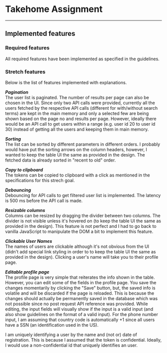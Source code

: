 # Takehome Assignment

---

## Implemented features

### Required features  
All required features have been implemented as specified in the guidelines.  

### Stretch features  
Below is the list of features implemented with explanations.  
  

**_Pagination_**  
The user list is paginated. The number of results per page can also be chosen in the UI. Since only two API calls were provided, currently all the users fetched by the respective API calls (different for with/without search terms) are kept in the main memory and only a selected few are being shown based on the page no and results per page. However, ideally there would be an API call to get users within a range (e.g. user id 20 to user id 30) instead of getting all the users and keeping them in main memory.  
  

**_Sorting_**  
The list can be sorted by different parameters in different orders. I probably would have put the sorting arrows on the column headers, however, I wanted to keep the table UI the same as provided in the design. The fetched data is already sorted in "recent to old" order.  
  

**_Copy to clipboard_**  
The tokens can be copied to clipboard with a click as mentioned in the specifications for this strech goal.  
  

**_Debouncing_**  
Debouncing for API calls to get filtered user list is implemented. The latency is 500 ms before the API call is made.  
  

**_Resizable columns_**  
Columns can be resized by dragging the divider between two columns. The divider is not visible unless it's hovered on (to keep the table UI the same as provided in the design). This feature is not perfect and I had to go back to vanilla JavaScript to manipulate the DOM a bit to implement this feature.  
  

**_Clickable User Names_**  
The names of users are clickable although it's not obvious from the UI (didn't add special link styling in order to to keep the table UI the same as provided in the design). Clicking a user's name will take you to their profile page.  
  

**_Editable profile page_**  
The profile page is very simple that reiterates the info shown in the table. However, you can edit some of the fields in the profile page. You save the changes momentarily by clicking the "Save" button, but, the saved info is volatile and will be discarded if the page is reloaded. This is because the changes should actually be permanently saved in the database which was not possible since no post request API reference was provided. While editing, the input fields will visually show if the input is a valid input (and also show guidelines on the format of a valid input). For the phone number input, I am assuming that country code is automatically +1 since all users have a SSN (an identification used in the US).  

I am uniquely identifying a user by the name and (not or) date of registration. This is because I assumed that the token is confidential. Ideally, I would use a non-confidential id that uniquely identifies an user.  
